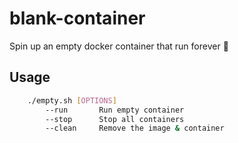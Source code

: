 # blank-container
Spin up an empty docker container that run forever 🧩

## Usage
```bash
    ./empty.sh [OPTIONS]
        --run       Run empty container
        --stop      Stop all containers
        --clean     Remove the image & container
```
